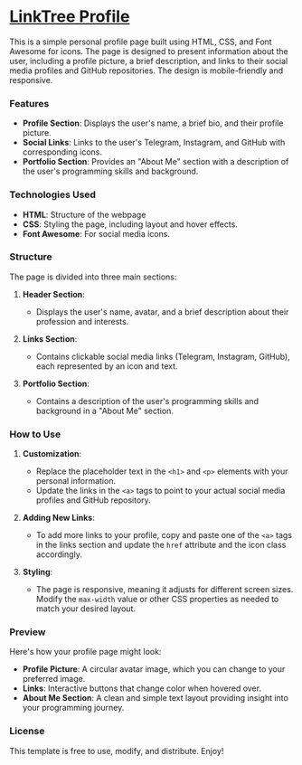 # [LinkTree Profile](https://scacos.surge.sh)

This is a simple personal profile page built using HTML, CSS, and Font Awesome for icons. The page is designed to present information about the user, including a profile picture, a brief description, and links to their social media profiles and GitHub repositories. The design is mobile-friendly and responsive.

### Features

- **Profile Section**: Displays the user's name, a brief bio, and their profile picture.
- **Social Links**: Links to the user's Telegram, Instagram, and GitHub with corresponding icons.
- **Portfolio Section**: Provides an "About Me" section with a description of the user's programming skills and background.

### Technologies Used
- **HTML**: Structure of the webpage
- **CSS**: Styling the page, including layout and hover effects.
- **Font Awesome**: For social media icons.
  
### Structure

The page is divided into three main sections:

1. **Header Section**:
    - Displays the user's name, avatar, and a brief description about their profession and interests.
  
2. **Links Section**:
    - Contains clickable social media links (Telegram, Instagram, GitHub), each represented by an icon and text.
  
3. **Portfolio Section**:
    - Contains a description of the user's programming skills and background in a "About Me" section.

### How to Use

1. **Customization**:
   - Replace the placeholder text in the `<h1>` and `<p>` elements with your personal information.
   - Update the links in the `<a>` tags to point to your actual social media profiles and GitHub repository.

2. **Adding New Links**:
   - To add more links to your profile, copy and paste one of the `<a>` tags in the links section and update the `href` attribute and the icon class accordingly.

3. **Styling**:
   - The page is responsive, meaning it adjusts for different screen sizes. Modify the `max-width` value or other CSS properties as needed to match your desired layout.
  
### Preview

Here's how your profile page might look:

- **Profile Picture**: A circular avatar image, which you can change to your preferred image.
- **Links**: Interactive buttons that change color when hovered over.
- **About Me Section**: A clean and simple text layout providing insight into your programming journey.

### License

This template is free to use, modify, and distribute. Enjoy!
